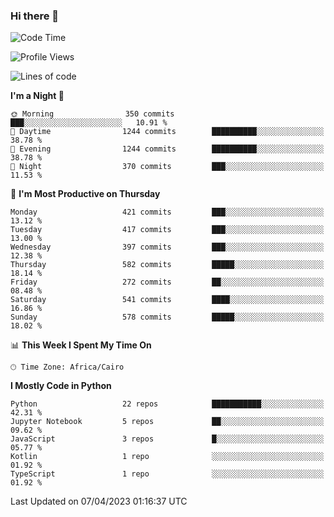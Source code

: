 ### Hi there 👋

<!--
**AMR-KELEG/AMR-KELEG** is a ✨ _special_ ✨ repository because its `README.md` (this file) appears on your GitHub profile.

Here are some ideas to get you started:

- 🔭 I’m currently working on ...
- 🌱 I’m currently learning ...
- 👯 I’m looking to collaborate on ...
- 🤔 I’m looking for help with ...
- 💬 Ask me about ...
- 📫 How to reach me: ...
- 😄 Pronouns: ...
- ⚡ Fun fact: ...
-->

<!--START_SECTION:waka-->
![Code Time](http://img.shields.io/badge/Code%20Time-0%20secs-blue)

![Profile Views](http://img.shields.io/badge/Profile%20Views-0-blue)

![Lines of code](https://img.shields.io/badge/From%20Hello%20World%20I%27ve%20Written-20.5%20million%20lines%20of%20code-blue)

**I'm a Night 🦉** 

```text
🌞 Morning                350 commits         ███░░░░░░░░░░░░░░░░░░░░░░   10.91 % 
🌆 Daytime                1244 commits        ██████████░░░░░░░░░░░░░░░   38.78 % 
🌃 Evening                1244 commits        ██████████░░░░░░░░░░░░░░░   38.78 % 
🌙 Night                  370 commits         ███░░░░░░░░░░░░░░░░░░░░░░   11.53 % 
```
📅 **I'm Most Productive on Thursday** 

```text
Monday                   421 commits         ███░░░░░░░░░░░░░░░░░░░░░░   13.12 % 
Tuesday                  417 commits         ███░░░░░░░░░░░░░░░░░░░░░░   13.00 % 
Wednesday                397 commits         ███░░░░░░░░░░░░░░░░░░░░░░   12.38 % 
Thursday                 582 commits         █████░░░░░░░░░░░░░░░░░░░░   18.14 % 
Friday                   272 commits         ██░░░░░░░░░░░░░░░░░░░░░░░   08.48 % 
Saturday                 541 commits         ████░░░░░░░░░░░░░░░░░░░░░   16.86 % 
Sunday                   578 commits         █████░░░░░░░░░░░░░░░░░░░░   18.02 % 
```


📊 **This Week I Spent My Time On** 

```text
🕑︎ Time Zone: Africa/Cairo
```

**I Mostly Code in Python** 

```text
Python                   22 repos            ███████████░░░░░░░░░░░░░░   42.31 % 
Jupyter Notebook         5 repos             ██░░░░░░░░░░░░░░░░░░░░░░░   09.62 % 
JavaScript               3 repos             █░░░░░░░░░░░░░░░░░░░░░░░░   05.77 % 
Kotlin                   1 repo              ░░░░░░░░░░░░░░░░░░░░░░░░░   01.92 % 
TypeScript               1 repo              ░░░░░░░░░░░░░░░░░░░░░░░░░   01.92 % 
```




 Last Updated on 07/04/2023 01:16:37 UTC
<!--END_SECTION:waka-->
